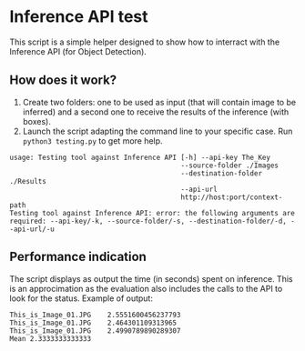 # Inference API test

This script is a simple helper designed to show how to interract with the Inference API (for Object Detection).

## How does it work?

1. Create two folders: one to be used as input (that will contain image to be inferred) and a second one to receive the results of the inference (with boxes).
2. Launch the script adapting the command line to your specific case. Run `python3 testing.py` to get more help.
```
usage: Testing tool against Inference API [-h] --api-key The_Key
                                          --source-folder ./Images
                                          --destination-folder ./Results
                                          --api-url
                                          http://host:port/context-path
Testing tool against Inference API: error: the following arguments are required: --api-key/-k, --source-folder/-s, --destination-folder/-d, --api-url/-u
```

## Performance indication

The script displays as output the time (in seconds) spent on inference.
This is an approcimation as the evaluation also includes the calls to the API to look for the status.
Example of output:
```
This_is_Image_01.JPG	2.5551600456237793
This_is_Image_01.JPG	2.464301109313965
This_is_Image_01.JPG	2.4990789890289307
Mean 2.3333333333333
```